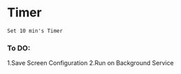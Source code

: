 # Timer


```Set 10 min's Timer```


### To DO:
1.Save Screen Configuration
2.Run on Background Service
